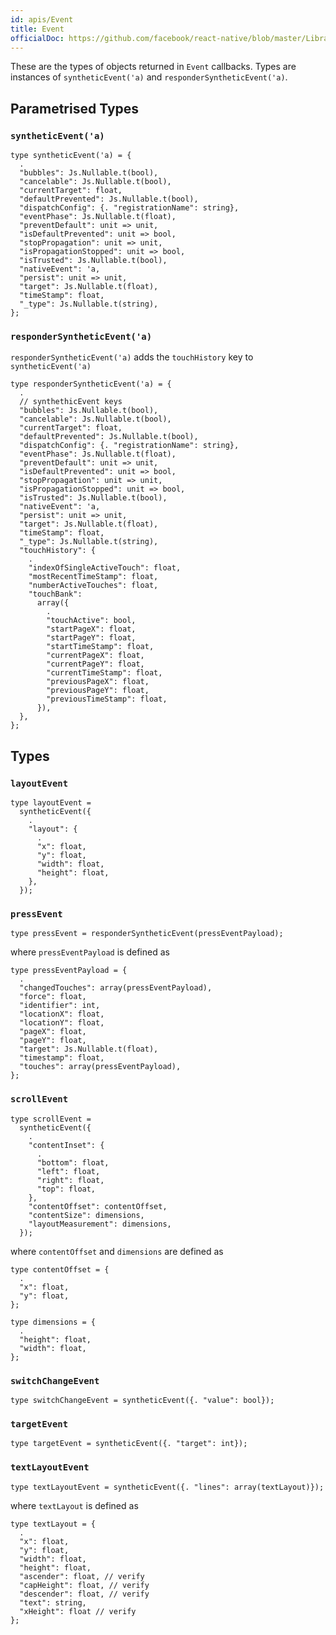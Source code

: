 ```yaml
---
id: apis/Event
title: Event
officialDoc: https://github.com/facebook/react-native/blob/master/Libraries/Types/CoreEventTypes.js
---
```


These are the types of objects returned in `Event` callbacks. Types are
instances of `syntheticEvent('a)` and `responderSyntheticEvent('a)`.

## Parametrised Types

### `syntheticEvent('a)`

```reason
type syntheticEvent('a) = {
  .
  "bubbles": Js.Nullable.t(bool),
  "cancelable": Js.Nullable.t(bool),
  "currentTarget": float,
  "defaultPrevented": Js.Nullable.t(bool),
  "dispatchConfig": {. "registrationName": string},
  "eventPhase": Js.Nullable.t(float),
  "preventDefault": unit => unit,
  "isDefaultPrevented": unit => bool,
  "stopPropagation": unit => unit,
  "isPropagationStopped": unit => bool,
  "isTrusted": Js.Nullable.t(bool),
  "nativeEvent": 'a,
  "persist": unit => unit,
  "target": Js.Nullable.t(float),
  "timeStamp": float,
  "_type": Js.Nullable.t(string),
};
```

### `responderSyntheticEvent('a)`

`responderSyntheticEvent('a)` adds the `touchHistory` key to
`syntheticEvent('a)`

```reason
type responderSyntheticEvent('a) = {
  .
  // synthethicEvent keys
  "bubbles": Js.Nullable.t(bool),
  "cancelable": Js.Nullable.t(bool),
  "currentTarget": float,
  "defaultPrevented": Js.Nullable.t(bool),
  "dispatchConfig": {. "registrationName": string},
  "eventPhase": Js.Nullable.t(float),
  "preventDefault": unit => unit,
  "isDefaultPrevented": unit => bool,
  "stopPropagation": unit => unit,
  "isPropagationStopped": unit => bool,
  "isTrusted": Js.Nullable.t(bool),
  "nativeEvent": 'a,
  "persist": unit => unit,
  "target": Js.Nullable.t(float),
  "timeStamp": float,
  "_type": Js.Nullable.t(string),
  "touchHistory": {
    .
    "indexOfSingleActiveTouch": float,
    "mostRecentTimeStamp": float,
    "numberActiveTouches": float,
    "touchBank":
      array({
        .
        "touchActive": bool,
        "startPageX": float,
        "startPageY": float,
        "startTimeStamp": float,
        "currentPageX": float,
        "currentPageY": float,
        "currentTimeStamp": float,
        "previousPageX": float,
        "previousPageY": float,
        "previousTimeStamp": float,
      }),
  },
};
```

## Types

### `layoutEvent`

```reason
type layoutEvent =
  syntheticEvent({
    .
    "layout": {
      .
      "x": float,
      "y": float,
      "width": float,
      "height": float,
    },
  });
```

### `pressEvent`

```reason
type pressEvent = responderSyntheticEvent(pressEventPayload);
```

where `pressEventPayload` is defined as

```reason
type pressEventPayload = {
  .
  "changedTouches": array(pressEventPayload),
  "force": float,
  "identifier": int,
  "locationX": float,
  "locationY": float,
  "pageX": float,
  "pageY": float,
  "target": Js.Nullable.t(float),
  "timestamp": float,
  "touches": array(pressEventPayload),
};
```

### `scrollEvent`

```reason
type scrollEvent =
  syntheticEvent({
    .
    "contentInset": {
      .
      "bottom": float,
      "left": float,
      "right": float,
      "top": float,
    },
    "contentOffset": contentOffset,
    "contentSize": dimensions,
    "layoutMeasurement": dimensions,
  });
```

where `contentOffset` and `dimensions` are defined as

```reason
type contentOffset = {
  .
  "x": float,
  "y": float,
};
```

```reason
type dimensions = {
  .
  "height": float,
  "width": float,
};
```

### `switchChangeEvent`

```reason
type switchChangeEvent = syntheticEvent({. "value": bool});
```

### `targetEvent`

```reason
type targetEvent = syntheticEvent({. "target": int});

```

### `textLayoutEvent`

```reason
type textLayoutEvent = syntheticEvent({. "lines": array(textLayout)});
```

where `textLayout` is defined as

```reason
type textLayout = {
  .
  "x": float,
  "y": float,
  "width": float,
  "height": float,
  "ascender": float, // verify
  "capHeight": float, // verify
  "descender": float, // verify
  "text": string,
  "xHeight": float // verify
};
```
